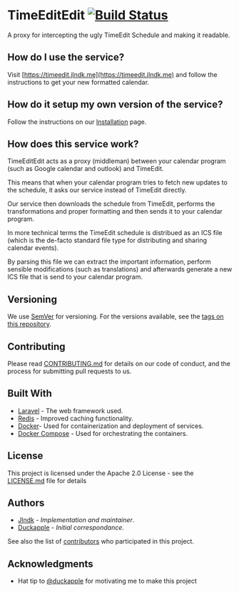# TimeEditEdit [![Build Status](https://travis-ci.com/jlndk/TimeEditEdit.svg?token=Z7mGDrupT1K1s1gYayzJ&branch=master)](https://travis-ci.com/jlndk/TimeEditEdit)
A proxy for intercepting the ugly TimeEdit Schedule and making it readable.

## How do I use the service?
Visit [https://timeedit.jlndk.me](https://timeedit.jlndk.me) and follow the instructions to get your new formatted calendar.

## How do it setup my own version of the service?
Follow the instructions on our [Installation](https://github.com/jlndk/TimeEditEdit/wiki/Installation) page.

## How does this service work?
TimeEditEdit acts as a proxy (middleman) between your calendar program (such as Google calendar and outlook) and TimeEdit.

This means that when your calendar program tries to fetch new updates to the schedule, it asks our service instead of TimeEdit directly.

Our service then downloads the schedule from TimeEdit, performs the transformations and proper formatting and then sends it to your calendar program.

In more technical terms the TimeEdit schedule is distribued as an ICS file (which is the de-facto standard file type for distributing and sharing calendar events).

By parsing this file we can extract the important information, perform sensible modifications (such as translations) and afterwards generate a new ICS file that is send to your calendar program.

## Versioning

We use [SemVer](http://semver.org/) for versioning. For the versions available, see the [tags on this repository](https://github.com/your/project/tags). 

## Contributing

Please read [CONTRIBUTING.md](https://gist.github.com/PurpleBooth/b24679402957c63ec426) for details on our code of conduct, and the process for submitting pull requests to us.

## Built With

* [Laravel](https://laravel.com/) - The web framework used.
* [Redis](https://redis.io/) - Improved caching functionality.
* [Docker](https://docs.docker.com/)- Used for containerization and deployment of services.
* [Docker Compose](https://docs.docker.com/compose/) - Used for orchestrating the containers.

## License

This project is licensed under the Apache 2.0 License - see the [LICENSE.md](LICENSE.md) file for details

## Authors

* [Jlndk](https://github.com/jlndk) - *Implementation and maintainer*.
* [Duckapple](https://github.com/Duckapple) - *Initial correspondance*.

See also the list of [contributors](https://github.com/your/project/contributors) who participated in this project.

## Acknowledgments
* Hat tip to [@duckapple](https://github.com/Duckapple) for motivating me to make this project
